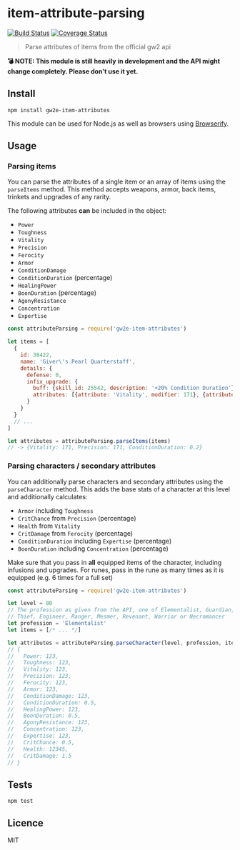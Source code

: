 # item-attribute-parsing

[![Build Status](https://img.shields.io/travis/gw2efficiency/item-attribute-parsing.svg?style=flat-square)](https://travis-ci.org/gw2efficiency/item-attribute-parsing)
[![Coverage Status](https://img.shields.io/codecov/c/github/gw2efficiency/item-attribute-parsing/master.svg?style=flat-square)](https://codecov.io/github/gw2efficiency/item-attribute-parsing)

> Parse attributes of items from the official gw2 api

**:bomb: NOTE: This module is still heavily in development and the API might change completely. Please don't use it yet.**

## Install

```
npm install gw2e-item-attributes
```

This module can be used for Node.js as well as browsers using [Browserify](https://github.com/substack/browserify-handbook#how-node_modules-works).

## Usage

### Parsing items

You can parse the attributes of a single item or an array of items using the `parseItems` method.
This method accepts weapons, armor, back items, trinkets and upgrades of any rarity. 

The following attributes **can** be included in the object:

- `Power`
- `Toughness`
- `Vitality`
- `Precision`
- `Ferocity`
- `Armor`
- `ConditionDamage`
- `ConditionDuration` (percentage)
- `HealingPower`
- `BoonDuration` (percentage)
- `AgonyResistance`
- `Concentration`
- `Expertise`

```js
const attributeParsing = require('gw2e-item-attributes')

let items = [
  {
    id: 38422,
    name: 'Giver\'s Pearl Quarterstaff',
    details: {
      defense: 0,
      infix_upgrade: {
        buff: {skill_id: 25542, description: '+20% Condition Duration'},
        attributes: [{attribute: 'Vitality', modifier: 171}, {attribute: 'Precision', modifier: 171}]
      }
    }
  }  
  // ...
]

let attributes = attributeParsing.parseItems(items)
// -> {Vitality: 171, Precision: 171, ConditionDuration: 0.2}
```

### Parsing characters / secondary attributes

You can additionally parse characters and secondary attributes using the `parseCharacter` method.
This adds the base stats of a character at this level and additionally calculates:

- `Armor` including `Toughness`
- `CritChance` from `Precision` (percentage)
- `Health` from `Vitality`
- `CritDamage` from `Ferocity` (percentage)
- `ConditionDuration` including `Expertise` (percentage)
- `BoonDuration` including `Concentration` (percentage)

Make sure that you pass in **all** equipped items of the character, including infusions and upgrades.
For runes, pass in the rune as many times as it is equipped (e.g. 6 times for a full set)

```js
const attributeParsing = require('gw2e-item-attributes')

let level = 80
// The profession as given from the API, one of Elementalist, Guardian, 
// Thief, Engineer, Ranger, Mesmer, Revenant, Warrior or Necromancer
let profession = 'Elementalist'
let items = [/* ... */]

let attributes = attributeParsing.parseCharacter(level, profession, items)
// {
//   Power: 123,
//   Toughness: 123,
//   Vitality: 123,
//   Precision: 123,
//   Ferocity: 123,
//   Armor: 123,
//   ConditionDamage: 123,
//   ConditionDuration: 0.5,
//   HealingPower: 123,
//   BoonDuration: 0.5,
//   AgonyResistance: 123,
//   Concentration: 123,
//   Expertise: 123,
//   CritChance: 0.5,
//   Health: 12345,
//   CritDamage: 1.5
// }
```

## Tests

```
npm test
```

## Licence

MIT
